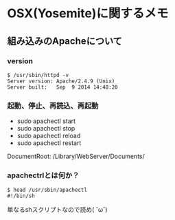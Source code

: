 # OSX(Yosemite)に関するメモ

## 組み込みのApacheについて

### version
```
$ /usr/sbin/httpd -v
Server version: Apache/2.4.9 (Unix)
Server built:   Sep  9 2014 14:48:20
```

### 起動、停止、再読込、再起動
* sudo apachectl start
* sudo apachectl stop
* sudo apachectl reload
* sudo apachectl restart

DocumentRoot: /Library/WebServer/Documents/

### apachectrlとは何か？

```
$ head /usr/sbin/apachectl
#!/bin/sh
```

単なるshスクリプトなので読め( ˘ω˘)
